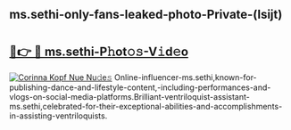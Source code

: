 ## ms.sethi-only-fans​-leaked-photo​-Private-(lsijt)


# <h2><a href="https://mediaupload.pro?title=ms.sethi&ref=git">🔗👉 🔴 ms.sethi-P𝚑ot𝚘𝚜-V𝚒d𝚎o</a></h2>

[![Corinna Kopf Nue Nu𝚍e𝚜](https://i.imgur.com/0qMVB7G.gif)](https://mediaupload.pro?title=ms.sethi&ref=git)
Online-influencer-ms.sethi,known-for-publishing-dance-and-lifestyle-content,-including-performances-and-vlogs-on-social-media-platforms.Brilliant-ventriloquist-assistant-ms.sethi,celebrated-for-their-exceptional-abilities-and-accomplishments-in-assisting-ventriloquists.  